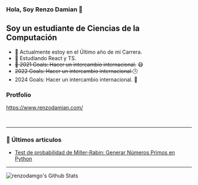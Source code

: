 ### Hola, Soy Renzo Damian  👋

## Soy un estudiante de Ciencias de la Computación
- 🔭 Actualmente estoy en el Último año de mi Carrera.
- 🌱 Estudiando React y TS.
- ~~🥅 2021 Goals: Hacer un intercambio internacional.~~ 😷
- ~~2022 Goals: Hacer un intercambio internacional.~~🕒
- 2024 Goals: Hacer un intercambio internacional. 🙏

### Protfolio 
https://www.renzodamian.com/


<br />


---

### 📕 Últimos articulos
<!-- BLOG-POST-LIST:START -->
- [Test de probabilidad de Miller-Rabin: Generar Números Primos en Python](https://renzodamgo.github.io/posts/primos/primos/)

<!-- BLOG-POST-LIST:END -->

---

<img align="left" alt="renzodamgo's Github Stats" src="https://github-readme-stats.vercel.app/api?username=renzodamgo&show_icons=true&hide_border=true" />


